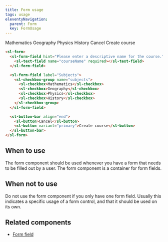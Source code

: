 ```yaml
---
title: Form usage
tags: usage
eleventyNavigation:
  parent: Form
  key: FormUsage
---
```


<section class="no-heading">

<div class="ds-example">

  <sl-form>
    <sl-form-field hint="Please enter a descriptive name for the course." label="Course name">
      <sl-text-field name="courseName" required></sl-text-field>
    </sl-form-field>
    <sl-form-field label="Subjects">
      <sl-checkbox-group name="subjects">
        <sl-checkbox>Mathematics</sl-checkbox>
        <sl-checkbox>Geography</sl-checkbox>
        <sl-checkbox>Physics</sl-checkbox>
        <sl-checkbox>History</sl-checkbox>
      </sl-checkbox-group>
    </sl-form-field>
    <sl-button-bar align="end">
      <sl-button>Cancel</sl-button>
      <sl-button variant="primary">Create course</sl-button>
    </sl-button-bar>
  </sl-form>

</div>

<div class="ds-code">

  ```html
  <sl-form>
    <sl-form-field hint="Please enter a descriptive name for the course." label="Course name">
      <sl-text-field name="courseName" required></sl-text-field>
    </sl-form-field>

    <sl-form-field label="Subjects">
      <sl-checkbox-group name="subjects">
        <sl-checkbox>Mathematics</sl-checkbox>
        <sl-checkbox>Geography</sl-checkbox>
        <sl-checkbox>Physics</sl-checkbox>
        <sl-checkbox>History</sl-checkbox>
      </sl-checkbox-group>
    </sl-form-field>

    <sl-button-bar align="end">
      <sl-button>Cancel</sl-button>
      <sl-button variant="primary">Create course</sl-button>
    </sl-button-bar>
  </sl-form>
  ```

</div>

</section>

<section>

## When to use

The form component should be used whenever you have a form that needs to be filled out by a user. The form component is a container for form fields.

</section>

<section>

## When not to use

Do not use the form component if you only have one form field. Usually this indicates a specific usage of a form control, and that it should be used on its own.

</section>

<section>

## Related components

- [Form field](/categories/components/form-field/)

</section>